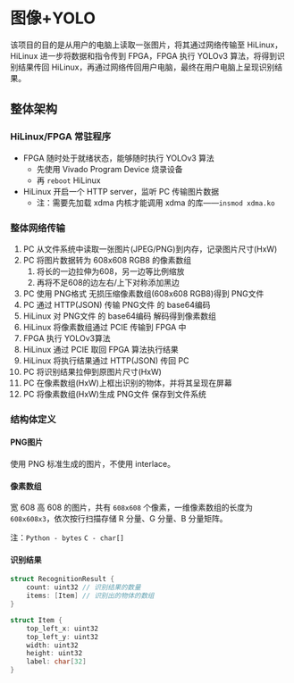 # 图像+YOLO

该项目的目的是从用户的电脑上读取一张图片，将其通过网络传输至 HiLinux，HiLinux 进一步将数据和指令传到 FPGA，FPGA 执行 YOLOv3 算法，将得到识别结果传回 HiLinux，再通过网络传回用户电脑，最终在用户电脑上呈现识别结果。

## 整体架构

### HiLinux/FPGA 常驻程序

- FPGA 随时处于就绪状态，能够随时执行 YOLOv3 算法
    - 先使用 Vivado Program Device 烧录设备
    - 再 `reboot` HiLinux
- HiLinux 开启一个 HTTP server，监听 PC 传输图片数据
    - 注：需要先加载 xdma 内核才能调用 xdma 的库——`insmod xdma.ko`

### 整体网络传输

1. PC 从文件系统中读取一张图片(JPEG/PNG)到内存，记录图片尺寸(HxW)
2. PC 将图片数据转为 608x608 RGB8 的像素数组
    1. 将长的一边拉伸为608，另一边等比例缩放
    2. 再将不足608的边左右/上下对称添加黑边
3. PC 使用 PNG格式 无损压缩像素数组(608x608 RGB8)得到 PNG文件
4. PC 通过 HTTP(JSON) 传输 PNG文件 的 base64编码
5. HiLinux 对 PNG文件 的 base64编码 解码得到像素数组
6. HiLinux 将像素数组通过 PCIE 传输到 FPGA 中
7. FPGA 执行 YOLOv3算法
8. HiLinux 通过 PCIE 取回 FPGA 算法执行结果
9. HiLinux 将执行结果通过 HTTP(JSON) 传回 PC
10. PC 将识别结果拉伸到原图片尺寸(HxW)
11. PC 在像素数组(HxW)上框出识别的物体，并将其呈现在屏幕
12. PC 将像素数组(HxW)生成 PNG文件 保存到文件系统

### 结构体定义

#### PNG图片

使用 PNG 标准生成的图片，不使用 interlace。

#### 像素数组

宽 608 高 608 的图片，共有 `608x608` 个像素，一维像素数组的长度为 `608x608x3`，依次按行扫描存储 R 分量、G 分量、B 分量矩阵。

注：`Python - bytes` `C - char[]`

#### 识别结果

```c
struct RecognitionResult {
    count: uint32 // 识别结果的数量
    items: [Item] // 识别出的物体的数组
}

struct Item {
    top_left_x: uint32
    top_left_y: uint32
    width: uint32
    height: uint32
    label: char[32]
}
```

